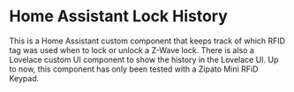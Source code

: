 # Home Assistant Lock History

This is a  Home Assistant custom component that keeps track of which RFID tag was used when to lock or unlock a Z-Wave lock. 
There is also a Lovelace custom UI component to show the history in the Lovelace UI.
Up to now, this component has only been tested with a Zipato Mini RFiD Keypad.
